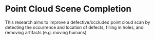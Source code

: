 # Point Cloud Scene Completion

This research aims to improve a defective/occluded point cloud scan by detecting
the occurrence and location of defects, filling in holes, and removing 
artifacts (e.g. moving humans)

